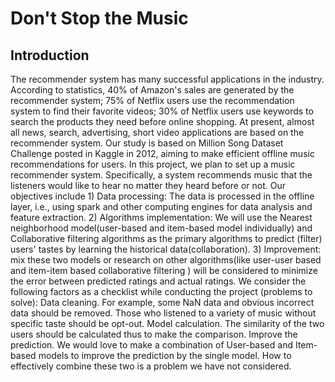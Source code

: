 # 
<h1>Don't Stop the Music</h1>
<h2> Introduction </h2>
 The recommender system has many successful applications in the industry. According to statistics, 40% of Amazon's sales are generated by the recommender system; 75% of Netflix users use the recommendation system to find their favorite videos; 30% of Netflix users use keywords to search the products they need before online shopping. At present, almost all news, search, advertising, short video applications are based on the recommender system.
Our study is based on Million Song Dataset Challenge posted in Kaggle in 2012, aiming to make efficient offline music recommendations for users.   In this project, we plan to set up a music recommender system. Specifically, a system recommends music that the listeners would like to hear no matter they heard before or not.  Our objectives include 1) Data processing: The data is processed in the offline layer, i.e., using spark and other computing engines for data analysis and feature extraction. 2) Algorithms implementation: We will use the Nearest neighborhood model(user-based and item-based model individually) and Collaborative filtering algorithms as the primary algorithms to predict (filter) users' tastes by learning the historical data(collaboration). 3) Improvement: mix these two models or research on other algorithms(like user-user based and item-item based collaborative filtering ) will be considered to minimize the error between predicted ratings and actual ratings.  
We consider the following factors as a checklist while conducting the project (problems to solve):
Data cleaning. For example, some NaN data and obvious incorrect data should be removed. Those who listened to a variety of music without specific taste should be opt-out.
Model calculation. The similarity of the two users should be calculated thus to make the comparison.
Improve the prediction. We would love to make a combination of User-based and Item-based models to improve the prediction by the single model. How to effectively combine these two is a problem we have not considered.



